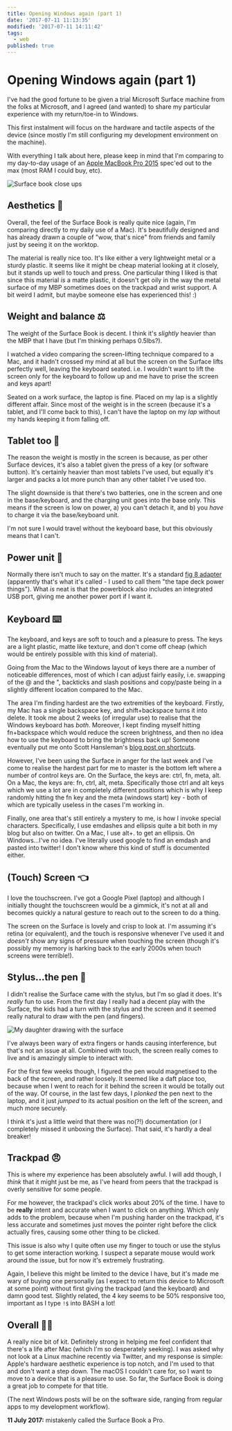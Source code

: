 ```yaml
---
title: Opening Windows again (part 1)
date: '2017-07-11 11:13:35'
modified: '2017-07-11 14:11:42'
tags:
  - web
published: true
---
```

# Opening Windows again (part 1)

I've had the good fortune to be given a trial Microsoft Surface machine from the folks at Microsoft, and I agreed (and wanted) to share my particular experience with my return/toe-in to Windows.

This first instalment will focus on the hardware and tactile aspects of the device (since mostly I'm still configuring my development environment on the machine).

<!--more-->

With everything I talk about here, please keep in mind that I'm comparing to my day-to-day usage of an [Apple MacBook Pro 2015](https://www.apple.com/macbook-pro/specs-2015/) spec'ed out to the max (most RAM I could buy, etc).

![Surface book close ups](/images/windows/surface-close-ups.jpg)

## Aesthetics 💅

Overall, the feel of the Surface Book is really quite nice (again, I'm comparing directly to my daily use of a Mac). It's beautifully designed and has already drawn a couple of "wow, that's nice" from friends and family just by seeing it on the worktop.

The material is really nice too. It's like either a very lightweight metal or a sturdy plastic. It seems like it might be cheap material looking at it closely, but it stands up well to touch and press. One particular thing I liked is that since this material *is* a matte plastic, it doesn't get oily in the way the metal surface of my MBP sometimes does on the trackpad and wrist support. A bit weird I admit, but maybe someone else has experienced this! :)

## Weight and balance ⚖️

The weight of the Surface Book is decent. I think it's _slightly_ heavier than the MBP that I have (but I'm thinking perhaps 0.5lbs?).

I watched a video comparing the screen-lifting technique compared to a Mac, and it hadn't crossed my mind at all but the screen on the Surface lifts perfectly well, leaving the keyboard seated. i.e. I wouldn't want to lift the screen only for the keyboard to follow up and me have to prise the screen and keys apart!

Seated on a work surface, the laptop is fine. Placed on my lap is a slightly different affair. Since most of the weight is in the screen (because it's a tablet, and I'll come back to this), I can't have the laptop on my _lap_ without my hands keeping it from falling off.

## Tablet too 🔪

The reason the weight is mostly in the screen is because, as per other Surface devices, it's also a tablet given the press of a key (or software button). It's certainly heavier than most tablets I've used, but equally it's larger and packs a lot more punch than any other tablet I've used too.

The slight downside is that there's two batteries, one in the screen and one in the base/keyboard, and the charging unit goes into the base only. This means if the screen is low on power, a) you can't detach it, and b) you _have_ to charge it via the base/keyboard unit.

I'm not sure I would travel without the keyboard base, but this obviously means that I can't.

## Power unit 🔌

Normally there isn't much to say on the matter. It's a standard [fig 8 adapter](https://en.m.wikipedia.org/wiki/IEC_60320#C7.2FC8_coupler) (apparently that's what it's called - I used to call them "the tape deck power things"). What _is_ neat is that the powerblock also includes an integrated USB port, giving me another power port if I want it.

## Keyboard ⌨️

The keyboard, and keys are soft to touch and a pleasure to press. The keys are a light plastic, matte like texture, and don't come off cheap (which would be entirely possible with this kind of material).

Going from the Mac to the Windows layout of keys there are a number of noticeable differences, most of which I can adjust fairly easily, i.e. swapping of the @ and the ", backticks and slash positions and copy/paste being in a slightly different location compared to the Mac.

The area I'm finding hardest are the two extremities of the keyboard. Firstly, my Mac has a single backspace key, and shift+backspace turns it into delete. It took me about 2 weeks (of irregular use) to realise that the Windows keyboard has _both_. Moreover, I kept finding myself hitting fn+backspace which would reduce the screen brightness, and then no idea how to use the keyboard to bring the brightness back up! Someone eventually put me onto Scott Hansleman's [blog post on shortcuts](https://www.hanselman.com/blog/CollectingWindows10AnniversaryEditionKeyboardShortcuts.aspx).

However, I've been using the Surface in anger for the last week and I've come to realise the hardest part for me to master is the bottom left where a number of control keys are. On the Surface, the keys are: ctrl, fn, meta, alt. On a Mac, the keys are: fn, ctrl, alt, meta. Specifically those ctrl and alt keys which we use a lot are in completely different positions which is why I keep randomly hitting the fn key and the meta (windows start) key - both of which are typically useless in the cases I'm working in.

Finally, one area that's still entirely a mystery to me, is how I invoke special characters. Specifically, I use emdashes and ellipsis quite a bit both in my blog but also on twitter. On a Mac, I use alt+. to get an ellipsis. On Windows...I've no idea. I've literally used google to find an emdash and pasted into twitter! I don't know where this kind of stuff is documented either.

## (Touch) Screen 👈

I love the touchscreen. I've got a Google Pixel (laptop) and although I initially thought the touchscreen would be a gimmick, it's not at all and becomes quickly a natural gesture to reach out to the screen to do a thing.

The screen on the Surface is lovely and crisp to look at. I'm assuming it's retina (or equivalent), and the touch is responsive whenever I've used it and _doesn't_ show any signs of pressure when touching the screen (though it's possibly my memory is harking back to the early 2000s when touch screens were terrible!).

## Stylus...the pen 🎨

I didn't realise the Surface came with the stylus, but I'm so glad it does. It's _really_ fun to use. From the first day I really had a decent play with the Surface, the kids had a turn with the stylus and the screen and it seemed really natural to draw with the pen (and fingers).

![My daughter drawing with the surface](/images/windows/seren-touch.jpg)

I've always been wary of extra fingers or hands causing interference, but that's not an issue at all. Combined with touch, the screen really comes to live and is amazingly simple to interact with.

For the first few weeks though, I figured the pen would magnetised to the back of the screen, and rather loosely. It seemed like a daft place too, because when I went to reach for it behind the screen it would be totally out of the way. Of course, in the last few days, I _plonked_ the pen next to the laptop, and it just _jumped_ to its actual position on the left of the screen, and much more securely.

I think it's just a little weird that there was no(?!) documentation (or I completely missed it unboxing the Surface). That said, it's hardly a deal breaker!

## Trackpad 😠

This is where my experience has been absolutely awful. I will add though, I _think_ that it might just be me, as I've heard from peers that the trackpad is overly sensitive for some people.

For me however, the trackpad's click works about 20% of the time. I have to be **really** intent and accurate when I want to click on anything. Which only adds to the problem, because when I'm pushing harder on the trackpad, it's less accurate and sometimes just moves the pointer right before the click actually fires, causing some other thing to be clicked.

This issue is also why I quite often use my finger to touch or use the stylus to get some interaction working. I suspect a separate mouse would work around the issue, but for now it's extremely frustrating.

Again, I believe this might be limited to the device I have, but it's made me wary of buying one personally (as I expect to return this device to Microsoft at some point) without first giving the trackpad (and the keyboard) and damn good test. Slightly related, the 4 key seems to be 50% responsive too, important as I type `!$` into BASH a lot!

## Overall 💪🚀

A really nice bit of kit. Definitely strong in helping me feel confident that there's a life after Mac (which I'm so desperately seeking). I was asked why not look at a Linux machine recently via Twitter, and my response is simple: Apple's hardware aesthetic experience is top notch, and I'm used to that and don't want a step down. The macOS I couldn't care for, so I want to move to a device that is a pleasure to use. So far, the Surface Book is doing a great job to compete for that title.

(The next Windows posts will be on the software side, ranging from regular apps to my development workflow).

<div class="update"><strong>11 July 2017:</strong> mistakenly called the Surface Book a Pro.</div>
